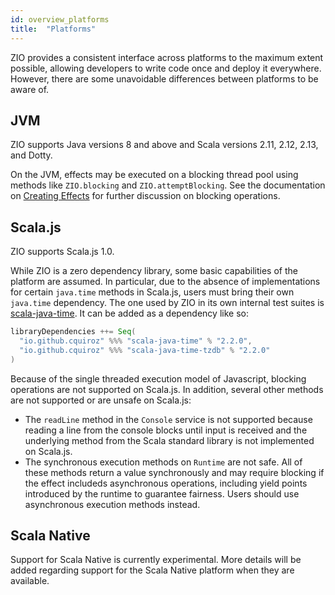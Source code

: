 ```yaml
---
id: overview_platforms
title:  "Platforms"
---
```


ZIO provides a consistent interface across platforms to the maximum extent possible, allowing developers to write code once and deploy it everywhere. However, there are some unavoidable differences between platforms to be aware of.

## JVM

ZIO supports Java versions 8 and above and Scala versions 2.11, 2.12, 2.13, and Dotty.

On the JVM, effects may be executed on a blocking thread pool using methods like `ZIO.blocking` and `ZIO.attemptBlocking`. See the documentation on [Creating Effects](../overview/creating_effects.md) for further discussion on blocking operations.

## Scala.js

ZIO supports Scala.js 1.0.

While ZIO is a zero dependency library, some basic capabilities of the platform are assumed. In particular, due to the absence of implementations for certain `java.time` methods in Scala.js, users must bring their own `java.time` dependency. The one used by ZIO in its own internal test suites is [scala-java-time](https://github.com/cquiroz/scala-java-time). It can be added as a dependency like so:

```scala
libraryDependencies ++= Seq(
  "io.github.cquiroz" %%% "scala-java-time" % "2.2.0",
  "io.github.cquiroz" %%% "scala-java-time-tzdb" % "2.2.0"
)
```

Because of the single threaded execution model of Javascript, blocking operations are not supported on Scala.js. In addition, several other methods are not supported or are unsafe on Scala.js:

* The `readLine` method in the `Console` service is not supported because reading a line from the console blocks until input is received and the underlying method from the Scala standard library is not implemented on Scala.js.
* The synchronous execution methods on `Runtime` are not safe. All of these methods return a value synchronously and may require blocking if the effect includeds asynchronous operations, including yield points introduced by the runtime to guarantee fairness. Users should use asynchronous execution methods instead.

## Scala Native

Support for Scala Native is currently experimental. More details will be added regarding support for the Scala Native platform when they are available.
